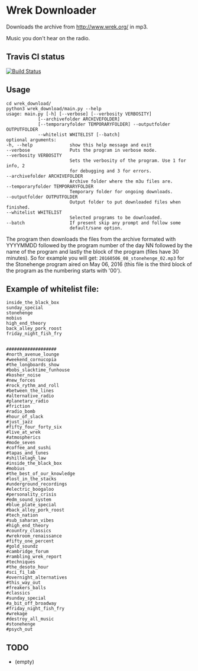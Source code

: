 # Wrek Downloader
Downloads the archive from http://www.wrek.org/ in mp3.

Music you don't hear on the radio.

## Travis CI status
[![Build Status](https://travis-ci.org/fmv1992/wrek_download.svg?branch=develop)](https://travis-ci.org/fmv1992/wrek_download)

## Usage
    cd wrek_download/
    python3 wrek_download/main.py --help
    usage: main.py [-h] [--verbose] [--verbosity VERBOSITY]
                [--archivefolder ARCHIVEFOLDER]
                [--temporaryfolder TEMPORARYFOLDER] --outputfolder OUTPUTFOLDER
                --whitelist WHITELIST [--batch]
    optional arguments:
    -h, --help              show this help message and exit
    --verbose               Puts the program in verbose mode.
    --verbosity VERBOSITY
                            Sets the verbosity of the program. Use 1 for info, 2
                            for debugging and 3 for errors.
    --archivefolder ARCHIVEFOLDER
                            Archive folder where the m3u files are.
    --temporaryfolder TEMPORARYFOLDER
                            Temporary folder for ongoing downloads.
    --outputfolder OUTPUTFOLDER
                            Output folder to put downloaded files when finished.
    --whitelist WHITELIST
                            Selected programs to be downloaded.
    --batch                 If present skip any prompt and follow some
                            default/sane option.

The program then downloads the files from the archive formated with YYYYMMDD followed by the program number of the day NN followed by the name of the program and lastly the block of the program (files have 30 minutes). So for example you will get: `20160506_08_stonehenge_02.mp3` for the Stonehenge program aired on May 06, 2016 (this file is the third block of the program as the numbering starts with '00').
## Example of whitelist file:
    inside_the_black_box
    sunday_special
    stonehenge
    mobius
    high_end_theory
    back_alley_pork_roost
    friday_night_fish_fry


    ###################
    #north_avenue_lounge
    #weekend_cornucopia
    #the_longboards_show
    #bobs_slacktime_funhouse
    #kosher_noise
    #new_forces
    #rock_rythm_and_roll
    #between_the_lines
    #alternative_radio
    #planetary_radio
    #friction
    #radio_bomb
    #hour_of_slack
    #just_jazz
    #fifty_four_forty_six
    #live_at_wrek
    #atmospherics
    #mode_seven
    #coffee_and_sushi
    #tapas_and_tunes
    #shillelagh_law
    #inside_the_black_box
    #mobius
    #the_best_of_our_knowledge
    #lost_in_the_stacks
    #underground_recordings
    #electric_boogaloo
    #personality_crisis
    #edm_sound_system
    #blue_plate_special
    #back_alley_pork_roost
    #tech_nation
    #sub_saharan_vibes
    #high_end_theory
    #country_classics
    #wrekroom_renaissance
    #fifty_one_percent
    #gold_soundz
    #cambridge_forum
    #rambling_wrek_report
    #techniques
    #the_desoto_hour
    #sci_fi_lab
    #overnight_alternatives
    #this_way_out
    #freakers_balls
    #classics
    #sunday_special
    #a_bit_off_broadway
    #friday_night_fish_fry
    #wrekage
    #destroy_all_music
    #stonehenge
    #psych_out

## TODO
- (empty)
